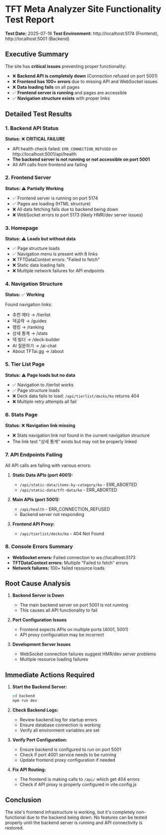 # TFT Meta Analyzer Site Functionality Test Report

**Test Date:** 2025-07-18
**Test Environment:** http://localhost:5174 (Frontend), http://localhost:5001 (Backend)

## Executive Summary

The site has **critical issues** preventing proper functionality:

- ❌ **Backend API is completely down** (Connection refused on port 5001)
- ❌ **Frontend has 100+ errors** due to missing API and WebSocket issues
- ❌ **Data loading fails** on all pages
- ✅ **Frontend server is running** and pages are accessible
- ✅ **Navigation structure exists** with proper links

## Detailed Test Results

### 1. Backend API Status
**Status:** ❌ **CRITICAL FAILURE**

- API health check failed: `ERR_CONNECTION_REFUSED` on http://localhost:5001/api/health
- **The backend server is not running or not accessible on port 5001**
- All API calls from frontend are failing

### 2. Frontend Server
**Status:** ⚠️ **Partially Working**

- ✅ Frontend server is running on port 5174
- ✅ Pages are loading (HTML structure)
- ❌ All data fetching fails due to backend being down
- ❌ WebSocket errors to port 5173 (likely HMR/dev server issues)

### 3. Homepage
**Status:** ⚠️ **Loads but without data**

- ✅ Page structure loads
- ✅ Navigation menu is present with 8 links
- ❌ TFTDataContext errors: "Failed to fetch"
- ❌ Static data loading fails
- ❌ Multiple network failures for API endpoints

### 4. Navigation Structure
**Status:** ✅ **Working**

Found navigation links:
- 추천 메타 → /tierlist
- 덱공략 → /guides  
- 랭킹 → /ranking
- 상세 통계 → /stats
- 덱 빌더 → /deck-builder
- AI 질문하기 → /ai-chat
- About TFTai.gg → /about

### 5. Tier List Page
**Status:** ⚠️ **Page loads but no data**

- ✅ Navigation to /tierlist works
- ✅ Page structure loads
- ❌ Deck data fails to load: `/api/tierlist/decks/ko` returns 404
- ❌ Multiple retry attempts all fail

### 6. Stats Page
**Status:** ❌ **Navigation link missing**

- ❌ Stats navigation link not found in the current navigation structure
- The link text "상세 통계" exists but may not be properly linked

### 7. API Endpoints Failing

All API calls are failing with various errors:

1. **Static Data APIs (port 4001):**
   - `/api/static-data/items-by-category/ko` - ERR_ABORTED
   - `/api/static-data/tft-data/ko` - ERR_ABORTED

2. **Main APIs (port 5001):**
   - `/api/health` - ERR_CONNECTION_REFUSED
   - Backend server not responding

3. **Frontend API Proxy:**
   - `/api/tierlist/decks/ko` - 404 Not Found

### 8. Console Errors Summary

- **WebSocket errors:** Failed connection to ws://localhost:5173
- **TFTDataContext errors:** Multiple "Failed to fetch" errors
- **Network failures:** 100+ failed resource loads

## Root Cause Analysis

1. **Backend Server is Down**
   - The main backend server on port 5001 is not running
   - This causes all API functionality to fail

2. **Port Configuration Issues**
   - Frontend expects APIs on multiple ports (4001, 5001)
   - API proxy configuration may be incorrect

3. **Development Server Issues**
   - WebSocket connection failures suggest HMR/dev server problems
   - Multiple resource loading failures

## Immediate Actions Required

1. **Start the Backend Server:**
   ```bash
   cd backend
   npm run dev
   ```

2. **Check Backend Logs:**
   - Review backend.log for startup errors
   - Ensure database connection is working
   - Verify all environment variables are set

3. **Verify Port Configuration:**
   - Ensure backend is configured to run on port 5001
   - Check if port 4001 service needs to be running
   - Update frontend proxy configuration if needed

4. **Fix API Routing:**
   - The frontend is making calls to `/api/` which get 404 errors
   - Check if API proxy is properly configured in vite.config.js

## Conclusion

The site's frontend infrastructure is working, but it's completely non-functional due to the backend being down. No features can be tested properly until the backend server is running and API connectivity is restored.